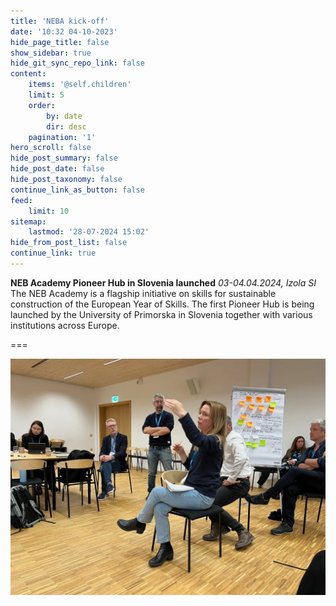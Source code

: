```yaml
---
title: 'NEBA kick-off'
date: '10:32 04-10-2023'
hide_page_title: false
show_sidebar: true
hide_git_sync_repo_link: false
content:
    items: '@self.children'
    limit: 5
    order:
        by: date
        dir: desc
    pagination: '1'
hero_scroll: false
hide_post_summary: false
hide_post_date: false
hide_post_taxonomy: false
continue_link_as_button: false
feed:
    limit: 10
sitemap:
    lastmod: '28-07-2024 15:02'
hide_from_post_list: false
continue_link: true
---
```


**NEB Academy Pioneer Hub in Slovenia launched**
_03-04.04.2024, Izola SI_
The NEB Academy is a flagship initiative on skills for sustainable construction of the European Year of Skills. The first Pioneer Hub is being launched by the University of Primorska in Slovenia together with various institutions across Europe.

===

![kickoff](kickoff.webp "kickoff")